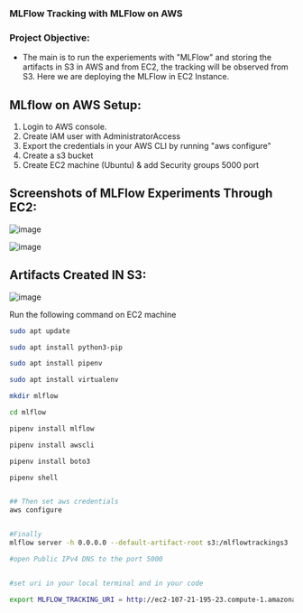 ### MLFlow Tracking with MLFlow on AWS
### Project Objective:
- The main is to run the experiements with "MLFlow" and storing the artifacts in S3 in AWS and from EC2, the tracking will be observed from S3. Here we are deploying the MLFlow in EC2 Instance.


## MLflow on AWS Setup:

1. Login to AWS console.
2. Create IAM user with AdministratorAccess
3. Export the credentials in your AWS CLI by running "aws configure"
4. Create a s3 bucket
5. Create EC2 machine (Ubuntu) & add Security groups 5000 port

## Screenshots of MLFlow Experiments Through EC2:

![image](https://github.com/user-attachments/assets/5d5adc3e-166b-487e-8e1a-e5b48281b477)

![image](https://github.com/user-attachments/assets/5f5cf37c-804b-4a16-be37-9f44f1dcf3a0)

## Artifacts Created IN S3:
![image](https://github.com/user-attachments/assets/cc32bdbd-4963-41c7-b9fa-e14045855369)



Run the following command on EC2 machine
```bash
sudo apt update

sudo apt install python3-pip

sudo apt install pipenv

sudo apt install virtualenv

mkdir mlflow

cd mlflow

pipenv install mlflow

pipenv install awscli

pipenv install boto3

pipenv shell


## Then set aws credentials
aws configure


#Finally 
mlflow server -h 0.0.0.0 --default-artifact-root s3:/mlflowtrackings3

#open Public IPv4 DNS to the port 5000


#set uri in your local terminal and in your code 

export MLFLOW_TRACKING_URI = http://ec2-107-21-195-23.compute-1.amazonaws.com:5000/

